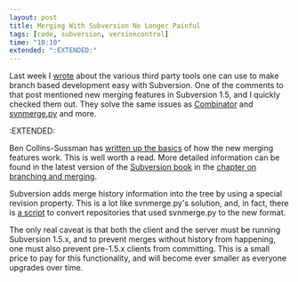 ```yaml
---
layout: post
title: Merging With Subversion No Longer Painful
tags: [code, subversion, versioncontrol]
time: "10:10"
extended: ":EXTENDED:"
---
```


Last week I [wrote](https://metajack.im/2008/09/18/merging-does-not-have-to-be-so-bad/) about the various third party tools one can use to make branch based development easy with Subversion.  One of the comments to that post mentioned new merging features in Subversion 1.5, and I quickly checked them out.  They solve the same issues as [Combinator](http://divmod.org/trac/wiki/DivmodCombinator) and [svnmerge.py](http://www.orcaware.com/svn/wiki/Svnmerge.py) and more.

:EXTENDED:

Ben Collins-Sussman has [written up the basics](http://blog.red-bean.com/sussman/?p=92) of how the new merging features work.  This is well worth a read.  More detailed information can be found in the latest version of the [Subversion book](http://svnbook.red-bean.com/) in the [chapter on branching and merging](http://svnbook.red-bean.com/en/1.5/svn.branchmerge.html).

Subversion adds merge history information into the tree by using a special revision property.  This is a lot like svnmerge.py's solution, and, in fact, there is [a script](http://svn.collab.net/repos/svn/trunk/contrib/client-side/svnmerge/svnmerge-migrate-history.py) to convert repositories that used svnmerge.py to the new format.

The only real caveat is that both the client and the server must be running Subversion 1.5.x, and to prevent merges without history from happening, one must also prevent pre-1.5.x clients from committing.  This is a small price to pay for this functionality, and will become ever smaller as everyone upgrades over time.

